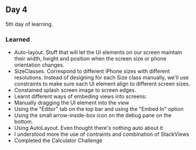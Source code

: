## Day 4

5th day of learning.

### Learned
- Auto-layout. Stuff that will let the UI elements on our screen maintain their width, height and position when the screen size or phone orientation changes.
- SizeClasses. Correspond to different iPhone sizes with different resolutions. Instead of designing for each Size class manually, we'll use constraints to make sure each UI element align to different screen sizes.
- Constained splash screen image to screen edges.
- Learnt different ways of embeding views into screens: 
 - Manually dragging the UI element into the view
 - Using the "Editor" tab on the top bar and using the "Embed In" option
 - Using the small arrow-inside-box icon on the debug pane on the bottom.
 - Using AutoLayout. Even thought there's nothing auto about it
 - I understood more the use of contraints and combination of StackViews
 - Completed the Calculator Challenge

